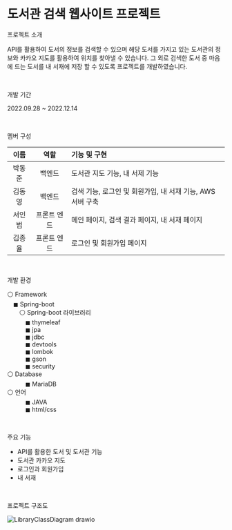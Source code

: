 # 도서관 검색 웹사이트 프로젝트

프로젝트 소개<br/>

API를 활용하여 도서의 정보를 검색할 수 있으며 해당 도서를 가지고 있는 도서관의 정보와 카카오 지도를 활용하여 위치를 찾아낼 수 있습니다.
그 외로 검색한 도서 중 마음에 드는 도서를 내 서재에 저장 할 수 있도록 프로젝트를 개발하였습니다.

<br/>


개발 기간<br/>

2022.09.28 ~ 2022.12.14

<br/>


멤버 구성<br/>

|이름|역할|기능 및 구현|
|:---:|:---:|:---|
|박동준|백엔드|도서관 지도 기능, 내 서제 기능|
|김동영|백엔드|검색 기능, 로그인 및 회원가입, 내 서재 기능, AWS 서버 구축|
|서인범|프론트 엔드|메인 페이지, 검색 결과 페이지, 내 서재 페이지|
|김종율|프론트 엔드|로그인 및 회원가입 페이지|

<br/>


개발 환경<br/>

⚪ Framework<br/>
 ◼ Spring-boot<br/>
  ⚪ Spring-boot 라이브러리<br/>
   ◼ thymeleaf<br/>
   ◼ jpa<br/>
   ◼ jdbc<br/>
   ◼ devtools<br/>
   ◼ lombok<br/>
   ◼ gson<br/>
   ◼ security<br/>
⚪ Database<br/>
   ◼ MariaDB<br/>
⚪ 언어<br/>
   ◼ JAVA<br/>
   ◼ html/css<br/>

<br/>


주요 기능<br/>

- API를 활용한 도서 및 도서관 기능
- 도서관 카카오 지도
-  로그인과 회원가입
- 내 서재

<br/>


프로젝트 구조도<br/>

![LibraryClassDiagram drawio](https://user-images.githubusercontent.com/55075836/207318247-dc9f0e3e-323d-46b9-9a15-6757cfc95519.png)

<br/>

